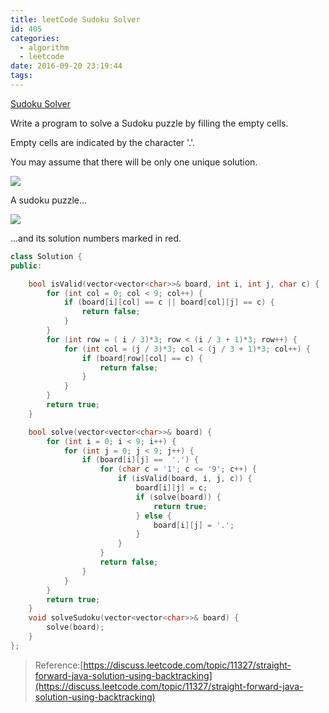 ```yaml
---
title: leetCode Sudoku Solver
id: 405
categories:
  - algorithm
  - leetcode
date: 2016-09-20 23:19:44
tags:
---
```


[Sudoku Solver](https://leetcode.com/problems/sudoku-solver/)

Write a program to solve a Sudoku puzzle by filling the empty cells.

Empty cells are indicated by the character '.'.

You may assume that there will be only one unique solution.

![](http://upload.wikimedia.org/wikipedia/commons/thumb/f/ff/Sudoku-by-L2G-20050714.svg/250px-Sudoku-by-L2G-20050714.svg.png)

A sudoku puzzle...

![](http://upload.wikimedia.org/wikipedia/commons/thumb/3/31/Sudoku-by-L2G-20050714_solution.svg/250px-Sudoku-by-L2G-20050714_solution.svg.png)

...and its solution numbers marked in red.



``` cpp
class Solution {
public:

    bool isValid(vector<vector<char>>& board, int i, int j, char c) {
        for (int col = 0; col < 9; col++) {
            if (board[i][col] == c || board[col][j] == c) {
                return false;
            }
        }
        for (int row = ( i / 3)*3; row < (i / 3 + 1)*3; row++) {
            for (int col = (j / 3)*3; col < (j / 3 + 1)*3; col++) {
                if (board[row][col] == c) {
                    return false;
                }
            }
        }
        return true;
    }

    bool solve(vector<vector<char>>& board) {
        for (int i = 0; i < 9; i++) {
            for (int j = 0; j < 9; j++) {
                if (board[i][j] ==  '.') {
                    for (char c = '1'; c <= '9'; c++) {
                        if (isValid(board, i, j, c)) {
                            board[i][j] = c;
                            if (solve(board)) {
                                return true;
                            } else {
                                board[i][j] = '.';
                            }
                        }
                    }
                    return false;
                }
            }
        }
        return true;
    }
    void solveSudoku(vector<vector<char>>& board) {
        solve(board);
    }
};
```

> Reference:[https://discuss.leetcode.com/topic/11327/straight-forward-java-solution-using-backtracking](https://discuss.leetcode.com/topic/11327/straight-forward-java-solution-using-backtracking)